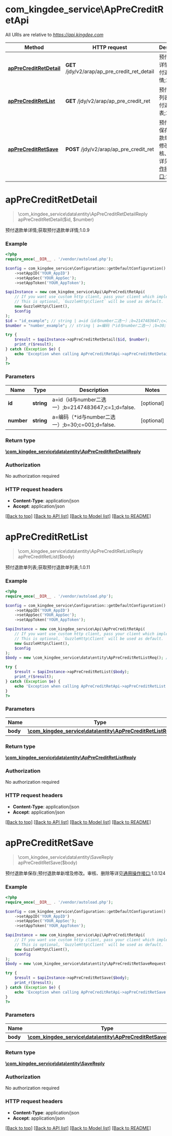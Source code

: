 # com_kingdee_service\ApPreCreditRetApi

All URIs are relative to *https://api.kingdee.com*

Method | HTTP request | Description
------------- | ------------- | -------------
[**apPreCreditRetDetail**](ApPreCreditRetApi.md#apPreCreditRetDetail) | **GET** /jdy/v2/arap/ap_pre_credit_ret_detail | 预付退款单详情;获取预付退款单详情;1.0.9
[**apPreCreditRetList**](ApPreCreditRetApi.md#apPreCreditRetList) | **GET** /jdy/v2/arap/ap_pre_credit_ret | 预付退款单列表;获取预付退款单列表;1.0.11
[**apPreCreditRetSave**](ApPreCreditRetApi.md#apPreCreditRetSave) | **POST** /jdy/v2/arap/ap_pre_credit_ret | 预付退款单保存;预付退款单新增及修改。审核、删除等详见[通用操作接口](https://open.jdy.com/#/files/api/detail?index&#x3D;2&amp;categrayId&#x3D;3cc8ee9a663e11eda5c84b5d383a2b93&amp;id&#x3D;9e804b8c712511eda0b39f724d124b07);1.0.124


# **apPreCreditRetDetail**
> \com_kingdee_service\data\entity\ApPreCreditRetDetailReply apPreCreditRetDetail($id, $number)

预付退款单详情;获取预付退款单详情;1.0.9

### Example
```php
<?php
require_once(__DIR__ . '/vendor/autoload.php');

$config = com_kingdee_service\Configuration::getDefaultConfiguration()
    ->setAppID('YOUR_AppID')
    ->setAppSec('YOUR_AppSec');
    ->setAppToken('YOUR_AppToken');

$apiInstance = new com_kingdee_service\Api\ApPreCreditRetApi(
    // If you want use custom http client, pass your client which implements `GuzzleHttp\ClientInterface`.
    // This is optional, `GuzzleHttp\Client` will be used as default.
    new GuzzleHttp\Client(),
    $config
);
$id = "id_example"; // string | a=id（id与number二选一）;b=2147483647;c=1;d=false.
$number = "number_example"; // string | a=编码（*id与number二选一）;b=30;c=001;d=false.

try {
    $result = $apiInstance->apPreCreditRetDetail($id, $number);
    print_r($result);
} catch (Exception $e) {
    echo 'Exception when calling ApPreCreditRetApi->apPreCreditRetDetail: ', $e->getMessage(), PHP_EOL;
}
?>
```

### Parameters

Name | Type | Description  | Notes
------------- | ------------- | ------------- | -------------
 **id** | **string**| a&#x3D;id（id与number二选一）;b&#x3D;2147483647;c&#x3D;1;d&#x3D;false. | [optional]
 **number** | **string**| a&#x3D;编码（*id与number二选一）;b&#x3D;30;c&#x3D;001;d&#x3D;false. | [optional]

### Return type

[**\com_kingdee_service\data\entity\ApPreCreditRetDetailReply**](../Model/ApPreCreditRetDetailReply.md)

### Authorization

No authorization required

### HTTP request headers

 - **Content-Type**: application/json
 - **Accept**: application/json

[[Back to top]](#) [[Back to API list]](../../README.md#documentation-for-api-endpoints) [[Back to Model list]](../../README.md#documentation-for-models) [[Back to README]](../../README.md)

# **apPreCreditRetList**
> \com_kingdee_service\data\entity\ApPreCreditRetListReply apPreCreditRetList($body)

预付退款单列表;获取预付退款单列表;1.0.11

### Example
```php
<?php
require_once(__DIR__ . '/vendor/autoload.php');

$config = com_kingdee_service\Configuration::getDefaultConfiguration()
    ->setAppID('YOUR_AppID')
    ->setAppSec('YOUR_AppSec');
    ->setAppToken('YOUR_AppToken');

$apiInstance = new com_kingdee_service\Api\ApPreCreditRetApi(
    // If you want use custom http client, pass your client which implements `GuzzleHttp\ClientInterface`.
    // This is optional, `GuzzleHttp\Client` will be used as default.
    new GuzzleHttp\Client(),
    $config
);
$body = new \com_kingdee_service\data\entity\ApPreCreditRetListReq(); // \com_kingdee_service\data\entity\ApPreCreditRetListReq | 

try {
    $result = $apiInstance->apPreCreditRetList($body);
    print_r($result);
} catch (Exception $e) {
    echo 'Exception when calling ApPreCreditRetApi->apPreCreditRetList: ', $e->getMessage(), PHP_EOL;
}
?>
```

### Parameters

Name | Type | Description  | Notes
------------- | ------------- | ------------- | -------------
 **body** | [**\com_kingdee_service\data\entity\ApPreCreditRetListReq**](../Model/ApPreCreditRetListReq.md)|  | [optional]

### Return type

[**\com_kingdee_service\data\entity\ApPreCreditRetListReply**](../Model/ApPreCreditRetListReply.md)

### Authorization

No authorization required

### HTTP request headers

 - **Content-Type**: application/json
 - **Accept**: application/json

[[Back to top]](#) [[Back to API list]](../../README.md#documentation-for-api-endpoints) [[Back to Model list]](../../README.md#documentation-for-models) [[Back to README]](../../README.md)

# **apPreCreditRetSave**
> \com_kingdee_service\data\entity\SaveReply apPreCreditRetSave($body)

预付退款单保存;预付退款单新增及修改。审核、删除等详见[通用操作接口](https://open.jdy.com/#/files/api/detail?index=2&categrayId=3cc8ee9a663e11eda5c84b5d383a2b93&id=9e804b8c712511eda0b39f724d124b07);1.0.124

### Example
```php
<?php
require_once(__DIR__ . '/vendor/autoload.php');

$config = com_kingdee_service\Configuration::getDefaultConfiguration()
    ->setAppID('YOUR_AppID')
    ->setAppSec('YOUR_AppSec');
    ->setAppToken('YOUR_AppToken');

$apiInstance = new com_kingdee_service\Api\ApPreCreditRetApi(
    // If you want use custom http client, pass your client which implements `GuzzleHttp\ClientInterface`.
    // This is optional, `GuzzleHttp\Client` will be used as default.
    new GuzzleHttp\Client(),
    $config
);
$body = new \com_kingdee_service\data\entity\ApPreCreditRetSaveRequest(); // \com_kingdee_service\data\entity\ApPreCreditRetSaveRequest | 

try {
    $result = $apiInstance->apPreCreditRetSave($body);
    print_r($result);
} catch (Exception $e) {
    echo 'Exception when calling ApPreCreditRetApi->apPreCreditRetSave: ', $e->getMessage(), PHP_EOL;
}
?>
```

### Parameters

Name | Type | Description  | Notes
------------- | ------------- | ------------- | -------------
 **body** | [**\com_kingdee_service\data\entity\ApPreCreditRetSaveRequest**](../Model/ApPreCreditRetSaveRequest.md)|  |

### Return type

[**\com_kingdee_service\data\entity\SaveReply**](../Model/SaveReply.md)

### Authorization

No authorization required

### HTTP request headers

 - **Content-Type**: application/json
 - **Accept**: application/json

[[Back to top]](#) [[Back to API list]](../../README.md#documentation-for-api-endpoints) [[Back to Model list]](../../README.md#documentation-for-models) [[Back to README]](../../README.md)

